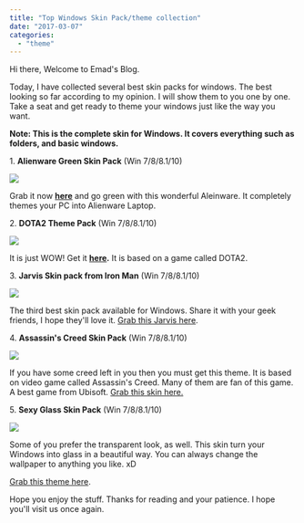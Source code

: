 ```yaml
---
title: "Top Windows Skin Pack/theme collection"
date: "2017-03-07"
categories: 
  - "theme"
---
```


Hi there, Welcome to Emad's Blog.  
  
Today, I have collected several best skin packs for windows. The best looking so far according to my opinion. I will show them to you one by one. Take a seat and get ready to theme your windows just like the way you want.  
  
**Note: This is the complete skin for Windows. It covers everything such as folders, and basic windows.**  
  
  
1. **Alienware Green Skin Pack** (Win 7/8/8.1/10)  
  
  
  

[![](/posts/2017/03/images/aliengreen10.png)](https://i0.wp.com/downloadpack.net/skin_pack/alien_ware/aliengreen10.png)

  

Grab it now [**here**](http://skinpacks.com/download/windows-7/green-alienware-skin-pack/) and go green with this wonderful Aleinware. It completely themes your PC into Alienware Laptop.

  

2\. **DOTA2 Theme Pack** (Win 7/8/8.1/10)

  

[![](/posts/2017/03/images/dota10.png)](https://i0.wp.com/downloadpack.net/skin_pack/dota2/dota10.png)

  

It is just WOW! Get it **[here](https://skinpacks.com/download/windows-7/dota2-skinpack/).** It is based on a game called DOTA2. 

  

3\. **Jarvis Skin pack from Iron Man** (Win 7/8/8.1/10)

  

[![](/posts/2017/03/images/8.jpg)](https://i1.wp.com/downloadpack.net/skinpack/jarvis/8.jpg)

  

The third best skin pack available for Windows. Share it with your geek friends, I hope they'll love it. [Grab this Jarvis here](https://skinpacks.com/download/windows-7/jarvis-skinpack/).

  

4\. **Assassin's Creed Skin Pack** (Win 7/8/8.1/10)

  

[![](/posts/2017/03/images/8.png)](https://i2.wp.com/downloadpack.net/skin_pack/ac/8.png)

  

If you have some creed left in you then you must get this theme. It is based on video game called Assassin's Creed. Many of them are fan of this game. A best game from Ubisoft. [Grab this skin here.](https://skinpacks.com/assistants-creed-skinpack-for-win788-1/)

  

5\. **Sexy Glass Skin Pack** (Win 7/8/8.1/10)

  

[![](/posts/2017/03/images/71.png)](https://i0.wp.com/downloadpack.net/skin_pack/glass/71.png)

  

Some of you prefer the transparent look, as well. This skin turn your Windows into glass in a beautiful way. You can always change the wallpaper to anything you like. xD

[Grab this theme here](http://skinpacks.com/download/windows-7/glass-skin-pack/).

  

Hope you enjoy the stuff. Thanks for reading and your patience. I hope you'll visit us once again.
